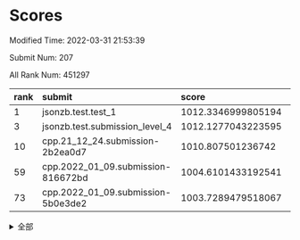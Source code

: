 # Scores

Modified Time: 2022-03-31 21:53:39

Submit Num: 207

All Rank Num: 451297

| rank |               submit               |       score        |       sigma        | pk_num |
| :--- | :--------------------------------- | :----------------- | :----------------- | :----- |
| 1    | jsonzb.test.test_1                 | 1012.3346999805194 | 0.7853081981887782 | 8724   |
| 3    | jsonzb.test.submission_level_4     | 1012.1277043223595 | 0.8307352707399792 | 8720   |
| 10   | cpp.21_12_24.submission-2b2ea0d7   | 1010.807501236742  | 0.7880438418231906 | 8728   |
| 59   | cpp.2022_01_09.submission-816672bd | 1004.6101433192541 | 0.7093618150085246 | 8721   |
| 73   | cpp.2022_01_09.submission-5b0e3de2 | 1003.7289479518067 | 0.7045783122860441 | 8718   |


<details>
<summary>全部</summary>

| rank |                 submit                 |       score        |       sigma        | pk_num |
| :--- | :------------------------------------- | :----------------- | :----------------- | :----- |
| 1    | jsonzb.test.test_1                     | 1012.3346999805194 | 0.7853081981887782 | 8724   |
| 2    | gobigger.level_3.submission_level_3_19 | 1012.1636431192096 | 0.7837815831664712 | 8724   |
| 3    | jsonzb.test.submission_level_4         | 1012.1277043223595 | 0.8307352707399792 | 8720   |
| 4    | gobigger.level_3.submission_level_3_26 | 1011.3101289919894 | 0.7638860827975883 | 8721   |
| 5    | gobigger.level_3.submission_level_3_37 | 1011.2514702424036 | 0.7676166272077473 | 8723   |
| 6    | gobigger.level_3.submission_level_3_9  | 1011.1687228942699 | 0.7850140302688953 | 8718   |
| 7    | gobigger.level_3.submission_level_3_0  | 1011.0719790532895 | 0.7922015242829274 | 8724   |
| 8    | gobigger.level_3.submission_level_3_38 | 1010.9518340371981 | 0.7564413009723016 | 8719   |
| 9    | gobigger.level_3.submission_level_3_12 | 1010.8214210227635 | 0.759958996138576  | 8717   |
| 10   | cpp.21_12_24.submission-2b2ea0d7       | 1010.807501236742  | 0.7880438418231906 | 8728   |
| 11   | gobigger.level_3.submission_level_3_17 | 1010.6833685999034 | 0.7813211320240868 | 8722   |
| 12   | gobigger.level_3.submission_level_3_42 | 1010.6532172075285 | 0.7523450803046992 | 8718   |
| 13   | gobigger.level_3.submission_level_3_21 | 1010.6198294360465 | 0.7661825757113281 | 8721   |
| 14   | gobigger.level_3.submission_level_3_35 | 1010.4045022612459 | 0.7450469913637813 | 8720   |
| 15   | gobigger.level_3.submission_level_3_41 | 1010.3941455381439 | 0.7632384115747237 | 8722   |
| 16   | gobigger.level_3.submission_level_3_16 | 1010.3622351632644 | 0.7465765848546161 | 8717   |
| 17   | gobigger.level_3.submission_level_3_2  | 1010.3559615542263 | 0.7415711231353392 | 8722   |
| 18   | gobigger.level_3.submission_level_3_10 | 1010.3552322598698 | 0.7565249767792328 | 8719   |
| 19   | gobigger.level_3.submission_level_3_48 | 1010.3515239225376 | 0.7735296452153166 | 8719   |
| 20   | gobigger.level_3.submission_level_3_1  | 1010.3402450916434 | 0.7545701645065954 | 8728   |
| 21   | gobigger.level_3.submission_level_3_30 | 1010.2362502933852 | 0.7686151350543408 | 8720   |
| 22   | gobigger.level_3.submission_level_3_36 | 1010.214337480278  | 0.7810461360976124 | 8719   |
| 23   | gobigger.level_3.submission_level_3_39 | 1010.1919906233252 | 0.7560212493954441 | 8722   |
| 24   | gobigger.level_3.submission_level_3_31 | 1010.1503156491649 | 0.7438690602922815 | 8723   |
| 25   | gobigger.level_3.submission_level_3_23 | 1010.107698294376  | 0.7464713177952936 | 8723   |
| 26   | gobigger.level_3.submission_level_3_43 | 1010.0627717418629 | 0.7553819050205272 | 8716   |
| 27   | gobigger.level_3.submission_level_3_44 | 1010.0334991098867 | 0.7679911287497868 | 8719   |
| 28   | gobigger.level_3.submission_level_3_27 | 1010.0142213296068 | 0.768726800003802  | 8719   |
| 29   | gobigger.level_3.submission_level_3_3  | 1009.9936789671137 | 0.7673126158977478 | 8715   |
| 30   | gobigger.level_3.submission_level_3_14 | 1009.9293147529135 | 0.7634135453713398 | 8726   |
| 31   | gobigger.level_3.submission_level_3_11 | 1009.9127410186086 | 0.7529079267344462 | 8719   |
| 32   | gobigger.level_3.submission_level_3_40 | 1009.8987200006572 | 0.7503619594062234 | 8725   |
| 33   | gobigger.level_3.submission_level_3_25 | 1009.8863559274997 | 0.7480217071268942 | 8721   |
| 34   | gobigger.level_3.submission_level_3_46 | 1009.8781530156854 | 0.7848904919252049 | 8719   |
| 35   | gobigger.level_3.submission_level_3_7  | 1009.8439562614091 | 0.7614309197633805 | 8713   |
| 36   | gobigger.level_3.submission_level_3_49 | 1009.8128098467151 | 0.7561711291852312 | 8722   |
| 37   | gobigger.level_3.submission_level_3_15 | 1009.7737233863869 | 0.7594072104517637 | 8713   |
| 38   | gobigger.level_3.submission_level_3_45 | 1009.7196525092543 | 0.7598985253067999 | 8719   |
| 39   | gobigger.level_3.submission_level_3_8  | 1009.703562964078  | 0.7539132944671805 | 8723   |
| 40   | gobigger.level_3.submission_level_3_18 | 1009.699847012047  | 0.7532403898344683 | 8719   |
| 41   | gobigger.level_3.submission_level_3_22 | 1009.6347905357949 | 0.742001110102282  | 8720   |
| 42   | gobigger.level_3.submission_level_3_13 | 1009.6237155228607 | 0.7789245822667258 | 8721   |
| 43   | gobigger.level_3.submission_level_3_29 | 1009.517808646678  | 0.7571820162735075 | 8721   |
| 44   | gobigger.level_3.submission_level_3_28 | 1009.4683970447471 | 0.7591189010959701 | 8720   |
| 45   | gobigger.level_3.submission_level_3_24 | 1009.4056404850853 | 0.7507110072375452 | 8721   |
| 46   | gobigger.level_3.submission_level_3_34 | 1009.3869139464103 | 0.7521504263945077 | 8722   |
| 47   | gobigger.level_3.submission_level_3_5  | 1009.3787627657335 | 0.7484089708069881 | 8719   |
| 48   | gobigger.level_3.submission_level_3_47 | 1009.3760425081817 | 0.7431241428744846 | 8722   |
| 49   | gobigger.level_3.submission_level_3_6  | 1009.2486693839171 | 0.7503960797515353 | 8716   |
| 50   | gobigger.level_3.submission_level_3_4  | 1009.1249576881263 | 0.7338179946984964 | 8721   |
| 51   | gobigger.level_3.submission_level_3_32 | 1009.0042195646266 | 0.7407308343455007 | 8724   |
| 52   | gobigger.level_3.submission_level_3_33 | 1008.8066066252698 | 0.73630305163494   | 8721   |
| 53   | gobigger.level_3.submission_level_3_20 | 1008.6119879376915 | 0.7318407542140699 | 8719   |
| 54   | gobigger.level_1.submission_level_1_12 | 1005.1613658118583 | 0.717314277876834  | 8721   |
| 55   | gobigger.level_1.submission_level_1_32 | 1004.8342285646459 | 0.7228494436876627 | 8721   |
| 56   | gobigger.level_1.submission_level_1_21 | 1004.7778507900326 | 0.7107929816492852 | 8723   |
| 57   | gobigger.level_1.submission_level_1_7  | 1004.7441041035629 | 0.7213850192624647 | 8720   |
| 58   | gobigger.level_1.submission_level_1_28 | 1004.681733018064  | 0.73811573992374   | 8718   |
| 59   | cpp.2022_01_09.submission-816672bd     | 1004.6101433192541 | 0.7093618150085246 | 8721   |
| 60   | gobigger.level_1.submission_level_1_5  | 1004.3941431060591 | 0.7320190932622797 | 8722   |
| 61   | gobigger.level_1.submission_level_1_47 | 1004.3744496907639 | 0.7220646532780077 | 8723   |
| 62   | gobigger.level_1.submission_level_1_0  | 1004.3250247995355 | 0.728418711019202  | 8718   |
| 63   | gobigger.level_1.submission_level_1_16 | 1004.2673955561795 | 0.7126176449075363 | 8719   |
| 64   | gobigger.level_1.submission_level_1_4  | 1004.2562141494013 | 0.716360651504115  | 8726   |
| 65   | gobigger.level_1.submission_level_1_22 | 1004.0739324371455 | 0.7293203337332578 | 8716   |
| 66   | gobigger.level_1.submission_level_1_38 | 1003.9865649937092 | 0.7315441150958206 | 8720   |
| 67   | gobigger.level_1.submission_level_1_45 | 1003.9713195678436 | 0.7135499592194023 | 8722   |
| 68   | gobigger.level_1.submission_level_1_30 | 1003.9536029208621 | 0.6982127088258662 | 8718   |
| 69   | gobigger.level_1.submission_level_1_44 | 1003.9242951408123 | 0.7048594674021312 | 8721   |
| 70   | gobigger.level_1.submission_level_1_14 | 1003.8567964108915 | 0.7199560664560998 | 8722   |
| 71   | gobigger.level_1.submission_level_1_35 | 1003.8495329791898 | 0.7271395736244002 | 8721   |
| 72   | gobigger.level_1.submission_level_1_36 | 1003.7636704648339 | 0.7204165062169395 | 8720   |
| 73   | cpp.2022_01_09.submission-5b0e3de2     | 1003.7289479518067 | 0.7045783122860441 | 8718   |
| 74   | gobigger.level_1.submission_level_1_39 | 1003.7253482555132 | 0.7096093074164901 | 8715   |
| 75   | gobigger.level_1.submission_level_1_1  | 1003.5773915079881 | 0.7246514966546415 | 8726   |
| 76   | gobigger.level_1.submission_level_1_15 | 1003.5408295381644 | 0.7216624635886051 | 8722   |
| 77   | gobigger.level_1.submission_level_1_24 | 1003.4080648314218 | 0.7177194880434066 | 8717   |
| 78   | gobigger.level_1.submission_level_1_20 | 1003.3323448104305 | 0.7224427543663807 | 8722   |
| 79   | gobigger.level_1.submission_level_1_17 | 1003.3273852521606 | 0.7165289267758715 | 8721   |
| 80   | gobigger.level_1.submission_level_1_43 | 1003.3251489083066 | 0.7285466385528542 | 8719   |
| 81   | gobigger.level_1.submission_level_1_42 | 1003.2451208386628 | 0.7164706191250311 | 8724   |
| 82   | gobigger.level_1.submission_level_1_8  | 1003.2195525321508 | 0.7155500542811071 | 8717   |
| 83   | gobigger.level_1.submission_level_1_10 | 1003.2150483182896 | 0.7095345831870921 | 8727   |
| 84   | gobigger.level_1.submission_level_1_19 | 1003.1442777286134 | 0.7265969774806875 | 8725   |
| 85   | gobigger.level_1.submission_level_1_9  | 1003.097228346192  | 0.7260513803445824 | 8719   |
| 86   | gobigger.level_1.submission_level_1_6  | 1003.0786094900527 | 0.7140493780053827 | 8725   |
| 87   | gobigger.level_1.submission_level_1_34 | 1003.0286532689814 | 0.7231787895290203 | 8718   |
| 88   | gobigger.level_1.submission_level_1_2  | 1002.9765938536011 | 0.7080859375263441 | 8724   |
| 89   | gobigger.level_1.submission_level_1_48 | 1002.9720976584988 | 0.7195624518875053 | 8720   |
| 90   | gobigger.level_1.submission_level_1_3  | 1002.9684232659654 | 0.726342503654129  | 8719   |
| 91   | gobigger.level_1.submission_level_1_29 | 1002.9594593317922 | 0.7068559420674602 | 8721   |
| 92   | gobigger.level_1.submission_level_1_13 | 1002.9323836043596 | 0.7181527331760267 | 8724   |
| 93   | gobigger.level_1.submission_level_1_37 | 1002.924442139423  | 0.7077689297671216 | 8725   |
| 94   | gobigger.level_1.submission_level_1_25 | 1002.9006034937229 | 0.7139394089508101 | 8723   |
| 95   | gobigger.level_1.submission_level_1_31 | 1002.7216066214805 | 0.7208635841564098 | 8725   |
| 96   | gobigger.level_1.submission_level_1_33 | 1002.6915553741597 | 0.7206830364325971 | 8719   |
| 97   | gobigger.level_1.submission_level_1_27 | 1002.6814475200731 | 0.7132423163731382 | 8720   |
| 98   | gobigger.level_1.submission_level_1_11 | 1002.5625789836902 | 0.7192820941089532 | 8716   |
| 99   | gobigger.level_1.submission_level_1_26 | 1002.4641191561129 | 0.7061995146629887 | 8721   |
| 100  | gobigger.level_1.submission_level_1_18 | 1002.3991743272744 | 0.7107941967749355 | 8722   |
| 101  | gobigger.level_1.submission_level_1_49 | 1002.2882333346529 | 0.7130951223810509 | 8722   |
| 102  | gobigger.level_1.submission_level_1_23 | 1001.9740124784764 | 0.7109673448356345 | 8725   |
| 103  | gobigger.level_1.submission_level_1_40 | 1001.8944477889247 | 0.7171718073931777 | 8721   |
| 104  | gobigger.level_1.submission_level_1_41 | 1001.7890934411408 | 0.7160973812368301 | 8724   |
| 105  | gobigger.level_1.submission_level_1_46 | 1001.4669346193824 | 0.7136389033649975 | 8721   |
| 106  | gobigger.random.submission_random_47   | 997.0876332229966  | 0.7074241927387664 | 8722   |
| 107  | gobigger.random.submission_random_32   | 997.074008807948   | 0.712311368006232  | 8724   |
| 108  | gobigger.random.submission_random_48   | 996.9034801419259  | 0.7148384383164182 | 8721   |
| 109  | gobigger.random.submission_random_39   | 996.8972120084418  | 0.7032178151147692 | 8717   |
| 110  | gobigger.random.submission_random_2    | 996.8206886542492  | 0.7225230443169809 | 8718   |
| 111  | gobigger.random.submission_random_16   | 996.6629387025657  | 0.70901934764085   | 8726   |
| 112  | gobigger.random.submission_random_38   | 996.6146933815074  | 0.7119143897676345 | 8719   |
| 113  | gobigger.random.submission_random_15   | 996.585430493108   | 0.7090504761793209 | 8722   |
| 114  | gobigger.random.submission_random_29   | 996.5823018797291  | 0.7119485450679347 | 8728   |
| 115  | gobigger.random.submission_random_22   | 996.5628492120107  | 0.698669785685238  | 8721   |
| 116  | gobigger.random.submission_random_33   | 996.5264836749894  | 0.709880124827315  | 8716   |
| 117  | gobigger.random.submission_random_42   | 996.4625189208101  | 0.7075246377677271 | 8718   |
| 118  | gobigger.random.submission_random_28   | 996.454249690193   | 0.7066883102562139 | 8721   |
| 119  | gobigger.random.submission_random_21   | 996.4428330517476  | 0.6973436128609015 | 8725   |
| 120  | gobigger.random.submission_random_41   | 996.4367806332657  | 0.7158669361026515 | 8720   |
| 121  | gobigger.random.submission_random_30   | 996.3037033342868  | 0.7138277668122922 | 8720   |
| 122  | gobigger.random.submission_random_0    | 996.2772315479298  | 0.7158517747592146 | 8723   |
| 123  | gobigger.random.submission_random_17   | 996.2724170808357  | 0.723235602853359  | 8724   |
| 124  | gobigger.random.submission_random_46   | 996.2415728417211  | 0.7134806871453825 | 8722   |
| 125  | gobigger.random.submission_random_14   | 996.2407414388316  | 0.7095936544764258 | 8720   |
| 126  | gobigger.random.submission_random_10   | 996.1984280201507  | 0.70275208929825   | 8727   |
| 127  | gobigger.random.submission_random_7    | 996.1634798858607  | 0.7172454468443589 | 8718   |
| 128  | gobigger.random.submission_random_6    | 996.1413529586914  | 0.7124633958593982 | 8719   |
| 129  | gobigger.random.submission_random_11   | 996.1101482888588  | 0.707828856507447  | 8718   |
| 130  | gobigger.random.submission_random_8    | 995.9677103372652  | 0.7055609568016059 | 8719   |
| 131  | gobigger.random.submission_random_20   | 995.9528822741665  | 0.7139748910300625 | 8718   |
| 132  | gobigger.random.submission_random_25   | 995.9273616987607  | 0.7158786690760333 | 8712   |
| 133  | gobigger.random.submission_random_34   | 995.8941590243879  | 0.7012190249035942 | 8726   |
| 134  | gobigger.random.submission_random_44   | 995.8898085537943  | 0.7133883027353901 | 8720   |
| 135  | gobigger.random.submission_random_45   | 995.8195367093809  | 0.7253021073290778 | 8722   |
| 136  | gobigger.random.submission_random_19   | 995.7824495326215  | 0.7075513448901507 | 8720   |
| 137  | gobigger.random.submission_random_37   | 995.7758839994817  | 0.6975728173007487 | 8717   |
| 138  | gobigger.random.submission_random_5    | 995.731999571571   | 0.7083008708209794 | 8721   |
| 139  | gobigger.random.submission_random_12   | 995.7021044839667  | 0.7012966430840012 | 8722   |
| 140  | gobigger.random.submission_random_4    | 995.6299330972906  | 0.7199614054788809 | 8717   |
| 141  | gobigger.random.submission_random_35   | 995.6024619286561  | 0.7250443254444209 | 8719   |
| 142  | gobigger.random.submission_random_43   | 995.585122884598   | 0.7049439507926357 | 8720   |
| 143  | gobigger.random.submission_random_23   | 995.4660026625662  | 0.7114675493992086 | 8720   |
| 144  | gobigger.random.submission_random_3    | 995.4419863715245  | 0.7269743367714082 | 8723   |
| 145  | gobigger.random.submission_random_13   | 995.430168596762   | 0.7151818571535913 | 8722   |
| 146  | gobigger.random.submission_random_31   | 995.305343398091   | 0.7144610065810374 | 8720   |
| 147  | gobigger.random.submission_random_18   | 995.086079668205   | 0.7270153556343046 | 8724   |
| 148  | gobigger.random.submission_random_40   | 995.0848126414503  | 0.7204803869955713 | 8717   |
| 149  | gobigger.random.submission_random_1    | 995.05060065779    | 0.729691120938025  | 8723   |
| 150  | gobigger.random.submission_random_24   | 995.0401332333674  | 0.7302295164480895 | 8723   |
| 151  | gobigger.random.submission_random_27   | 995.0139419733509  | 0.7291474647504677 | 8718   |
| 152  | gobigger.random.submission_random_49   | 994.9698898035626  | 0.71190645051696   | 8723   |
| 153  | gobigger.random.submission_random_26   | 994.9395686014254  | 0.7261830620841834 | 8724   |
| 154  | gobigger.random.submission_random_9    | 994.5835837923534  | 0.711456891091025  | 8721   |
| 155  | gobigger.level_2.submission_level_2_21 | 994.5759827173317  | 0.7424415246743725 | 8712   |
| 156  | gobigger.random.submission_random_36   | 993.9582372553149  | 0.7011714962330713 | 8724   |
| 157  | gobigger.level_2.submission_level_2_28 | 993.6803685200326  | 0.7476544193451202 | 8727   |
| 158  | gobigger.level_2.submission_level_2_36 | 993.513370629603   | 0.7317129708018603 | 8721   |
| 159  | gobigger.level_2.submission_level_2_19 | 993.3306322763401  | 0.7315540418593873 | 8722   |
| 160  | gobigger.level_2.submission_level_2_45 | 993.2286540329216  | 0.741276182539019  | 8723   |
| 161  | gobigger.level_2.submission_level_2_6  | 993.1856517929982  | 0.7240057612148633 | 8720   |
| 162  | gobigger.level_2.submission_level_2_11 | 993.1823585618345  | 0.7351111724677578 | 8718   |
| 163  | gobigger.level_2.submission_level_2_26 | 993.167611173908   | 0.7273466059083422 | 8718   |
| 164  | gobigger.level_2.submission_level_2_4  | 993.102116822786   | 0.7416968122625184 | 8720   |
| 165  | gobigger.level_2.submission_level_2_43 | 992.9614897211156  | 0.7627979896472705 | 8720   |
| 166  | gobigger.level_2.submission_level_2_48 | 992.8940416753605  | 0.7420172613398119 | 8721   |
| 167  | gobigger.level_2.submission_level_2_39 | 992.8416238883815  | 0.7352471150138365 | 8723   |
| 168  | gobigger.level_2.submission_level_2_27 | 992.8113385137433  | 0.7618127236017218 | 8716   |
| 169  | gobigger.level_2.submission_level_2_33 | 992.7866506384096  | 0.7468272311219021 | 8720   |
| 170  | gobigger.level_2.submission_level_2_17 | 992.7782505908865  | 0.7351040827248825 | 8727   |
| 171  | gobigger.level_2.submission_level_2_42 | 992.6456125488953  | 0.7356392492397202 | 8723   |
| 172  | gobigger.level_2.submission_level_2_32 | 992.5761543624162  | 0.7466042774414222 | 8720   |
| 173  | gobigger.level_2.submission_level_2_25 | 992.5320331874624  | 0.7555622716818767 | 8718   |
| 174  | gobigger.level_2.submission_level_2_22 | 992.4618057080475  | 0.7584336753318147 | 8722   |
| 175  | gobigger.level_2.submission_level_2_34 | 992.4488153675993  | 0.7401105092029678 | 8723   |
| 176  | gobigger.level_2.submission_level_2_24 | 992.4169819140933  | 0.7596753622158421 | 8717   |
| 177  | gobigger.level_2.submission_level_2_47 | 992.3973193321254  | 0.7525009693808645 | 8723   |
| 178  | gobigger.level_2.submission_level_2_1  | 992.3418402265485  | 0.7458834302694639 | 8722   |
| 179  | gobigger.level_2.submission_level_2_14 | 992.3057741283149  | 0.7307414557143788 | 8720   |
| 180  | gobigger.level_2.submission_level_2_16 | 992.265510318716   | 0.7340867647867289 | 8722   |
| 181  | gobigger.level_2.submission_level_2_23 | 992.2618646531358  | 0.7392235541859783 | 8723   |
| 182  | gobigger.level_2.submission_level_2_2  | 992.206897511133   | 0.738795600327821  | 8721   |
| 183  | gobigger.level_2.submission_level_2_18 | 992.2065313397911  | 0.7274219355642335 | 8722   |
| 184  | gobigger.level_2.submission_level_2_3  | 992.1209863127033  | 0.7117213723381012 | 8721   |
| 185  | gobigger.level_2.submission_level_2_40 | 992.0943567250974  | 0.7596958466123673 | 8718   |
| 186  | gobigger.level_2.submission_level_2_31 | 992.0042093156646  | 0.7522472285715657 | 8721   |
| 187  | gobigger.level_2.submission_level_2_44 | 991.9207250854431  | 0.7625577306516225 | 8721   |
| 188  | gobigger.level_2.submission_level_2_20 | 991.8755388703379  | 0.7398638333306495 | 8720   |
| 189  | gobigger.level_2.submission_level_2_29 | 991.6817621823724  | 0.7451967664028881 | 8716   |
| 190  | gobigger.level_2.submission_level_2_38 | 991.6421472725488  | 0.7474619647689653 | 8721   |
| 191  | gobigger.level_2.submission_level_2_8  | 991.6394340340604  | 0.7606120683544375 | 8724   |
| 192  | gobigger.level_2.submission_level_2_30 | 991.5673217312285  | 0.737080949587318  | 8718   |
| 193  | gobigger.level_2.submission_level_2_35 | 991.5551549832763  | 0.7666807660221358 | 8722   |
| 194  | gobigger.level_2.submission_level_2_37 | 991.4827421839781  | 0.7648277124846244 | 8715   |
| 195  | gobigger.level_2.submission_level_2_12 | 991.3966218561266  | 0.7727270974160453 | 8722   |
| 196  | gobigger.level_2.submission_level_2_15 | 991.3744048465668  | 0.7509597127789155 | 8718   |
| 197  | gobigger.level_2.submission_level_2_41 | 991.313981960307   | 0.7649301027917366 | 8723   |
| 198  | gobigger.level_2.submission_level_2_46 | 991.033045422643   | 0.7491925247005653 | 8717   |
| 199  | gobigger.level_2.submission_level_2_7  | 991.0223210125711  | 0.7471558234765868 | 8719   |
| 200  | gobigger.level_2.submission_level_2_5  | 990.8857581738473  | 0.7750704374498429 | 8717   |
| 201  | gobigger.level_2.submission_level_2_49 | 990.8639360107912  | 0.7595043076123219 | 8716   |
| 202  | gobigger.level_2.submission_level_2_13 | 990.735788548948   | 0.7576271875920707 | 8721   |
| 203  | gobigger.level_2.submission_level_2_0  | 990.4062164807024  | 0.7567790501009836 | 8719   |
| 204  | gobigger.level_2.submission_level_2_10 | 990.1405098275467  | 0.7533763719425074 | 8724   |
| 205  | gobigger.level_2.submission_level_2_9  | 989.6091856787352  | 0.7604555527975614 | 8718   |
| 206  | gobigger.none.submission_none_0        | 977.3589654781689  | 1.2850566931391232 | 8723   |
| 207  | gobigger.none.submission_none_1        | 975.4198274801828  | 1.5645186452373157 | 8722   |

</details>